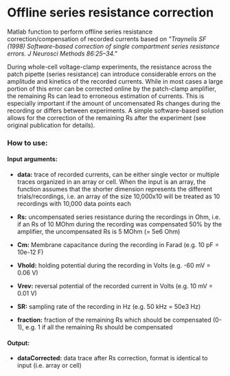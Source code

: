 # Offline series resistance correction
Matlab function to perform offline series resistance correction/compensation of recorded currents based on *"Traynelis SF (1998) Software-based correction of single compartment series resistance errors. J Neurosci Methods 86:25–34."* 

During whole-cell voltage-clamp experiments, the resistance across the patch pipette (series resistance) can introduce considerable errors on the amplitude and kinetics of the recorded currents. While in most cases a large portion of this error can be corrected online by the patch-clamp amplifier, the remaining Rs can lead to erroneous estimation of currents. This is especially important if the amount of uncomensated Rs changes during the recording or differs between experiments. A simple software-based solution allows for the correction of the remaining Rs after the experiment (see original publication for details).

### How to use:

#### Input arguments:

- **data:** trace of recorded currents, can be either single vector or multiple traces organized in an array or cell. When the input is an array, the function assumes that the shorter dimension represents the different trials/recordings, i.e. an array of the size 10,000x10 will be treated as 10 recordings with 10,000 data points each

- **Rs:** uncompensated series resistance during the recordings in Ohm, i.e. if an Rs of 10 MOhm during the recording was compensated 50% by the amplifier, the uncompensated Rs is 5 MOhm (= 5e6 Ohm)
- **Cm:** Membrane capacitance during the recording in Farad (e.g. 10 pF = 10e-12 F)
- **Vhold:** holding potential during the recording in Volts (e.g. -60 mV = 0.06 V)
- **Vrev:** reversal potential of the recorded current in Volts (e.g. 10 mV = 0.01 V)
- **SR:** sampling rate of the recording in Hz (e.g. 50 kHz = 50e3 Hz)
- **fraction:** fraction of the remaining Rs which should be compensated (0-1), e.g. 1 if all the remaining Rs should be compensated

#### Output:
- **dataCorrected:** data trace after Rs correction, format is identical to input (i.e. array or cell)
